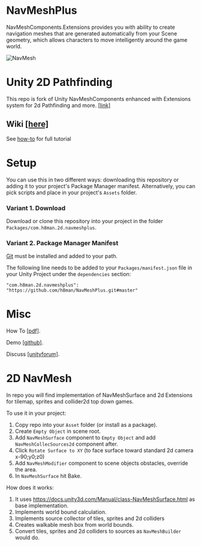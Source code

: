 # NavMeshPlus

NavMeshComponents.Extensions provides you with ability to create navigation meshes that are generated automatically from your Scene
geometry, which allows characters to move intelligently around the game world.

![NavMesh](https://github.com/h8man/NavMeshPlus/wiki/images/NavMesh-04.png)

# Unity 2D Pathfinding 

This repo is fork of Unity NavMeshComponents enhanced with Extensions system for 2d Pathfinding and more. [[link]](https://docs.unity3d.com/Manual/class-NavMeshSurface.html)

## Wiki [[here]](https://github.com/h8man/NavMeshPlus/wiki)

See [how-to](https://github.com/h8man/NavMeshPlus/wiki/HOW-TO) for full tutorial

# Setup

You can use this in two different ways: downloading this repository or adding it to your project's Package Manager manifest.
Alternatively, you can pick scripts and place in your project's `Assets` folder.

### Variant 1. Download
Download or clone this repository into your project in the folder `Packages/com.h8man.2d.navmeshplus`.

### Variant 2. Package Manager Manifest
[Git](https://git-scm.com/) must be installed and added to your path.

The following line needs to be added to your `Packages/manifest.json` file in your Unity Project under the `dependencies` section:

```
"com.h8man.2d.navmeshplus": "https://github.com/h8man/NavMeshPlus.git#master"
```
# Misc

How To [[pdf]](https://github.com/h8man/NavMeshPlus/blob/master/navmeshplus.pdf ).

Demo [[github]](https://github.com/h8man/RedHotSweetPepper ).

Discuss [[unityforum]](https://forum.unity.com/threads/2d-navmesh-pathfinding.503596/ ).

# 2D NavMesh

In repo you will find implementation of NavMeshSurface and 2d Extensions for tilemap, sprites and collider2d top down games.

To use it in your project:

1. Copy repo into your `Asset` folder (or install as a package).
2. Create `Empty Object` in scene root.
3. Add `NavMeshSurface` component to `Empty Object` and add `NavMeshCollecSources2d` component after.
4. Click `Rotate Surface to XY` (to face surface toward standard 2d camera x-90;y0;z0)
4. Add `NavMeshModifier` component to scene objects obstacles, override the area.
5. In `NavMeshSurface` hit Bake.

How does it works:

1. It uses https://docs.unity3d.com/Manual/class-NavMeshSurface.html as base implementation.
2. Implements world bound calculation.
3. Implements source collector of tiles, sprites and 2d colliders
4. Creates walkable mesh box from world bounds.
5. Convert tiles, sprites and 2d colliders to sources as `NavMeshBuilder` would do.
